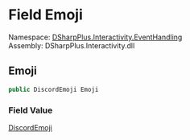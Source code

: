 # Field Emoji

Namespace: [DSharpPlus.Interactivity.EventHandling](DSharpPlus.Interactivity.EventHandling.md)  
Assembly: DSharpPlus.Interactivity.dll

## <a id="DSharpPlus_Interactivity_EventHandling_PollEmoji_Emoji"></a>Emoji

```csharp
public DiscordEmoji Emoji
```

### Field Value

[DiscordEmoji](DSharpPlus.Entities.DiscordEmoji.md)

